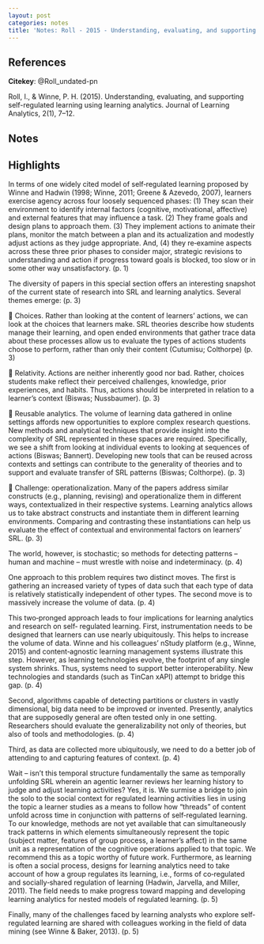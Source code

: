 ```yaml
---
layout: post
categories: notes
title: 'Notes: Roll - 2015 - Understanding, evaluating, and supporting self-regulated learning using learning analytics'
---
```


## References

**Citekey**: @Roll_undated-pn

Roll, I., & Winne, P. H. (2015). Understanding, evaluating, and supporting self-regulated learning using learning analytics. Journal of Learning Analytics, 2(1), 7–12.

## Notes

## Highlights

In terms of one widely cited model of self‐regulated learning proposed by Winne and Hadwin (1998; Winne, 2011; Greene & Azevedo, 2007), learners exercise agency across four loosely sequenced phases: (1) They scan their environment to identify internal factors (cognitive, motivational, affective) and external features that may influence a task. (2) They frame goals and design plans to approach them. (3) They implement actions to animate their plans, monitor the match between a plan and its actualization and modestly adjust actions as they judge appropriate. And, (4) they re‐examine aspects across these three prior phases to consider major, strategic revisions to understanding and action if progress toward goals is blocked, too slow or in some other way unsatisfactory. (p. 1)

The diversity of papers in this special section offers an interesting snapshot of the current state of research into SRL and learning analytics. Several themes emerge: (p. 3)

 Choices. Rather than looking at the content of learners’ actions, we can look at the choices that learners make. SRL theories describe how students manage their learning, and open ended environments that gather trace data about these processes allow us to evaluate the types of actions students choose to perform, rather than only their content (Cutumisu; Colthorpe) (p. 3)

 Relativity. Actions are neither inherently good nor bad. Rather, choices students make reflect their perceived challenges, knowledge, prior experiences, and habits. Thus, actions should be interpreted in relation to a learner’s context (Biswas; Nussbaumer). (p. 3)

 Reusable analytics. The volume of learning data gathered in online settings affords new opportunities to explore complex research questions. New methods and analytical techniques that provide insight into the complexity of SRL represented in these spaces are required. Specifically, we see a shift from looking at individual events to looking at sequences of actions (Biswas; Bannert). Developing new tools that can be reused across contexts and settings can contribute to the generality of theories and to support and evaluate transfer of SRL patterns (Biswas; Colthorpe). (p. 3)

 Challenge: operationalization. Many of the papers address similar constructs (e.g., planning, revising) and operationalize them in different ways, contextualized in their respective systems. Learning analytics allows us to take abstract constructs and instantiate them in different learning environments. Comparing and contrasting these instantiations can help us evaluate the effect of contextual and environmental factors on learners’ SRL. (p. 3)

The world, however, is stochastic; so methods for detecting patterns – human and machine – must wrestle with noise and indeterminacy. (p. 4)

One approach to this problem requires two distinct moves. The first is gathering an increased variety of types of data such that each type of data is relatively statistically independent of other types. The second move is to massively increase the volume of data. (p. 4)

This two‐pronged approach leads to four implications for learning analytics and research on self‐ regulated learning. First, instrumentation needs to be designed that learners can use nearly ubiquitously. This helps to increase the volume of data. Winne and his colleagues’ nStudy platform (e.g., Winne, 2015) and content‐agnostic learning management systems illustrate this step. However, as learning technologies evolve, the footprint of any single system shrinks. Thus, systems need to support better interoperability. New technologies and standards (such as TinCan xAPI) attempt to bridge this gap. (p. 4)

Second, algorithms capable of detecting partitions or clusters in vastly dimensional, big data need to be improved or invented. Presently, analytics that are supposedly general are often tested only in one setting. Researchers should evaluate the generalizability not only of theories, but also of tools and methodologies. (p. 4)

Third, as data are collected more ubiquitously, we need to do a better job of attending to and capturing features of context. (p. 4)

Wait – isn’t this temporal structure fundamentally the same as temporally unfolding SRL wherein an agentic learner reviews her learning history to judge and adjust learning activities? Yes, it is. We surmise a bridge to join the solo to the social context for regulated learning activities lies in using the topic a learner studies as a means to follow how “threads” of content unfold across time in conjunction with patterns of self‐regulated learning. To our knowledge, methods are not yet available that can simultaneously track patterns in which elements simultaneously represent the topic (subject matter, features of group process, a learner’s affect) in the same unit as a representation of the cognitive operations applied to that topic. We recommend this as a topic worthy of future work. Furthermore, as learning is often a social process, designs for learning analytics need to take account of how a group regulates its learning, i.e., forms of co‐regulated and socially‐shared regulation of learning (Hadwin, Jarvella, and Miller, 2011). The field needs to make progress toward mapping and developing learning analytics for nested models of regulated learning. (p. 5)

Finally, many of the challenges faced by learning analysts who explore self‐regulated learning are shared with colleagues working in the field of data mining (see Winne & Baker, 2013). (p. 5)
